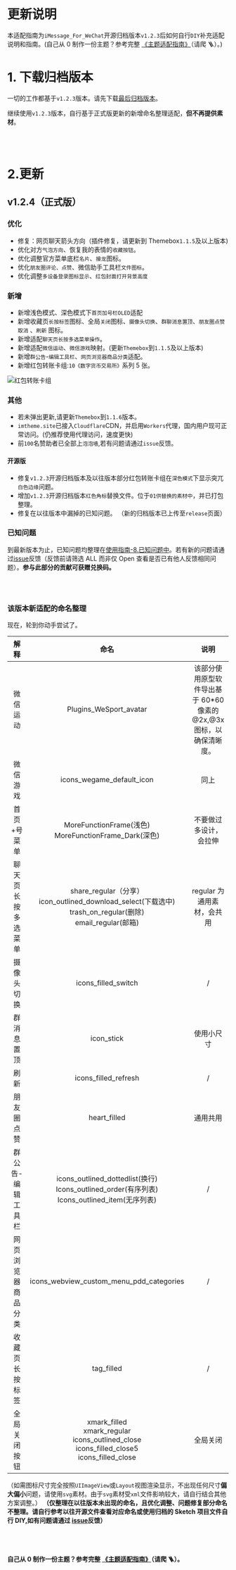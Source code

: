 # 更新说明

本适配指南为`iMessage_For_WeChat`开源归档版本`v1.2.3`后如何自行`DIY`补充适配说明和指南。(自己从 0 制作一份主题？参考完整 [《主题适配指南》](https://github.com/AidenYang1/ThemeDocs_WeChat_For_Themebox)（请爬 🪜）。)

# 1. 下载归档版本

一切的工作都基于`v1.2.3`版本。请先下载[最后归档版本](https://github.com/AidenYang1/iMessageApp_WeChat_For_Themebox/releases/tag/formal-v1.2.3)。

继续使用`v1.2.3`版本，自行基于正式版更新的新增命名整理适配，**但不再提供素材**。

<br><br>

# 2.更新

## v1.2.4（正式版）

### 优化

- 修复：网页聊天箭头方向（插件修复，请更新到 Themebox`1.1.5`及以上版本)
- 优化对方`气泡方向`、恢复我的表情的`收藏按钮`。
- 优化调整官方菜单底栏`名片`、`接龙`图标。
- 优化`朋友圈评论、点赞`、微信助手工具栏`文件图标`。
- 优化调整`多设备登录图标显示`、`红包封面打开背景高度`

### 新增

- 新增浅色模式、深色模式下`首页加号栏OLED`适配
- 新增收藏页`长按标签`图标、全局`关闭`图标、`摄像头切换`、`群聊消息置顶`、`朋友圈点赞取消` 、`刷新` 图标。
- 新增适配`聊天页长按多选菜单操作`。
- 新增适配`微信运动`、`微信游戏`映射。(更新`Themebox`到`1.1.5`及以上版本)
- 新增`群公告`-`编辑工具栏`、`网页浏览器商品分类`适配。
- 新增红包转账卡组:`10《数字货币交易所》`系列 5 张。

![红包转账卡组](https://worker.imtheme.site/69RUUzH.png)

### 其他

- 若未弹出更新,请更新`Themebox`到`1.1.6`版本。
- `imtheme.site`已接入`Cloudflare`CDN，并启用`Workers`代理，国内用户现可正常访问。(仍推荐使用代理访问，速度更快)
- 前`100`名赞助者已全部上`泡泡墙`,若有问题请通过`issue`反馈。

#### 开源版

- 修复`v1.2.3`开源归档版本及以往版本部分红包转账卡组在`深色模式`下显示突兀`白色边缘`问题。
- 增加`v1.2.3`开源归档版本`红色角标`替换文件。位于`01供替换的素材中`，并已打包整理。
- 修复在以往版本中漏掉的已知问题。
  （新的归档版本已上传至`release`页面）

### 已知问题

到最新版本为止，已知问题均整理在[使用指南-8.已知问题中](https://www.imtheme.site/guide)。若有新的问题请通过[issue](https://github.com/AidenYang1/iMessageApp_WeChat_For_Themebox/issues)反馈（反馈前请筛选 ALL 而非仅 Open 查看是否已有他人反馈相同问题）。**参与此部分的贡献可获赠兑换码。**

<br><br>

### 该版本新适配的命名整理

现在，轮到你动手尝试了。

|        解释        |                                                        命名                                                        |                                 说明                                 |
| :----------------: | :----------------------------------------------------------------------------------------------------------------: | :------------------------------------------------------------------: |
|      微信运动      |                                               Plugins_WeSport_avatar                                               | 该部分使用原型软件导出基于 60\*60 像素的@2x,@3x 图标，以确保清晰度。 |
|      微信游戏      |                                             icons_wegame_default_icon                                              |                                 同上                                 |
|    首页+号菜单     |                              MoreFunctionFrame(浅色) <br>MoreFunctionFrame_Dark(深色)                              |                        不要做过多设计，会拉伸                        |
| 聊天页长按多选菜单 | share_regular（分享）<br>icon_outlined_download_select(下载选中) <br>trash_on_regular(删除)<br>email_regular(邮箱) |                      regular 为通用素材，会共用                      |
|     摄像头切换     |                                                icons_filled_switch                                                 |                                  /                                   |
|     群消息置顶     |                                                     icon_stick                                                     |                              使用小尺寸                              |
|        刷新        |                                                icons_filled_refresh                                                |                                  /                                   |
|     朋友圈点赞     |                                                    heart_filled                                                    |                               通用共用                               |
| 群公告-编辑工具栏  |         icons_outlined_dottedlist(换行)<br>Icons_outlined_order(有序列表)<br>Icons_outlined_item(无序列表)         |                                  /                                   |
| 网页浏览器商品分类 |                                      icons_webview_custom_menu_pdd_categories                                      |                                  /                                   |
|   收藏页长按标签   |                                                     tag_filled                                                     |                                  /                                   |
|    全局关闭按钮    |       xmark_filled<br>xmark_regular<br>icons_outlined_close<br>icons_filled_close5<br>icons_filled_close<br>       |                               全局关闭                               |

（如需图标尺寸完全按照`UIImageView`或`Layout`视图渲染显示，不出现任何尺寸**偏大偏小**问题，请使用`svg`素材。由于`svg`素材受`xml`文件影响较大，请自行结合其他方案调整。）
**（仅整理在以往版本未出现的命名，且优化调整、问题修复部分命名不整理。请自行参考以往开源文件查看对应命名或使用归档的 Sketch 项目文件自行 DIY,如有问题请通过 [issue](https://github.com/AidenYang1/iMessageApp_WeChat_For_Themebox/issues)反馈）**

<br><br>

#### 自己从 0 制作一份主题？参考完整 [《主题适配指南》](https://github.com/AidenYang1/ThemeDocs_WeChat_For_Themebox)（请爬 🪜）。

<br>

